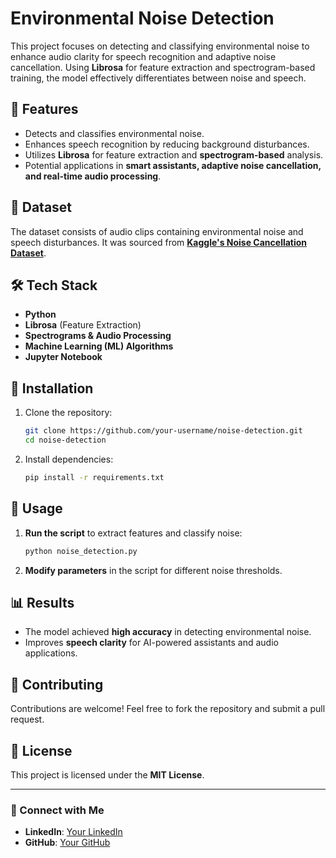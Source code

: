 
# Environmental Noise Detection

This project focuses on detecting and classifying environmental noise to enhance audio clarity for speech recognition and adaptive noise cancellation. Using **Librosa** for feature extraction and spectrogram-based training, the model effectively differentiates between noise and speech.

## 🚀 Features
- Detects and classifies environmental noise.
- Enhances speech recognition by reducing background disturbances.
- Utilizes **Librosa** for feature extraction and **spectrogram-based** analysis.
- Potential applications in **smart assistants, adaptive noise cancellation, and real-time audio processing**.

## 📂 Dataset
The dataset consists of audio clips containing environmental noise and speech disturbances. It was sourced from **[Kaggle's Noise Cancellation Dataset](https://www.kaggle.com/datasets/srujannagamally/noise-cancellation?select=clean_testset_wav)**.

## 🛠️ Tech Stack
- **Python**
- **Librosa** (Feature Extraction)
- **Spectrograms & Audio Processing**
- **Machine Learning (ML) Algorithms**
- **Jupyter Notebook**

## 🔧 Installation

1. Clone the repository:
   ```bash
   git clone https://github.com/your-username/noise-detection.git
   cd noise-detection
   ```
2. Install dependencies:
   ```bash
   pip install -r requirements.txt
   ```

## 📌 Usage
1. **Run the script** to extract features and classify noise:
   ```bash
   python noise_detection.py
   ```
2. **Modify parameters** in the script for different noise thresholds.

## 📊 Results
- The model achieved **high accuracy** in detecting environmental noise.
- Improves **speech clarity** for AI-powered assistants and audio applications.

## 🤝 Contributing
Contributions are welcome! Feel free to fork the repository and submit a pull request.

## 📜 License
This project is licensed under the **MIT License**.

---

### 🔗 Connect with Me
- **LinkedIn**: [Your LinkedIn](www.linkedin.com/in/vatsal163)
- **GitHub**: [Your GitHub](https://github.com/vatsalmehta163)

